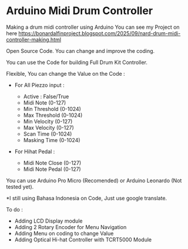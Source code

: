 # Arduino Midi Drum Controller
Making a drum midi controller using Arduino
You can see my Project on here https://bonardalfinproject.blogspot.com/2025/09/nard-drum-midi-controller-making.html

Open Source Code. You can change and improve the coding.

You can use the Code for building Full Drum Kit Controller.


Flexible, You can change the Value on the Code :
- For All Piezzo input :
  - Active : False/True
  - Midi Note (0-127)
  - Min Threshold (0-1024)
  - Max Threshold (0-1024)
  - Min Velocity (0-127)
  - Max Velocity (0-127)
  - Scan Time (0-1024)
  - Masking Time (0-1024)

- For Hihat Pedal :
  - Midi Note Close (0-127)
  - Midi Note Pedal (0-127)

    
You can use Arduino Pro Micro (Recomended) or Arduino Leonardo (Not tested yet).

*I still using Bahasa Indonesia on Code, Just use google translate. 


To do :
- Adding LCD Display module
- Adding 2 Rotary Encoder for Menu Navigation
- Adding Menu on coding to change Value
- Adding  Optical Hi-hat Controller with TCRT5000 Module
